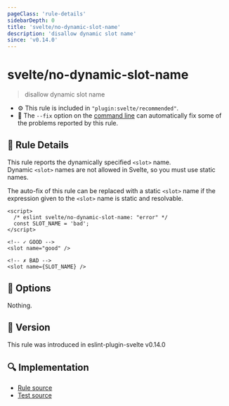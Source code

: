 ```yaml
---
pageClass: 'rule-details'
sidebarDepth: 0
title: 'svelte/no-dynamic-slot-name'
description: 'disallow dynamic slot name'
since: 'v0.14.0'
---
```


# svelte/no-dynamic-slot-name

> disallow dynamic slot name

- :gear: This rule is included in `"plugin:svelte/recommended"`.
- :wrench: The `--fix` option on the [command line](https://eslint.org/docs/user-guide/command-line-interface#fixing-problems) can automatically fix some of the problems reported by this rule.

## :book: Rule Details

This rule reports the dynamically specified `<slot>` name.  
Dynamic `<slot>` names are not allowed in Svelte, so you must use static names.

The auto-fix of this rule can be replaced with a static `<slot>` name if the expression given to the `<slot>` name is static and resolvable.

<ESLintCodeBlock fix>

<!--eslint-skip-->

```svelte
<script>
  /* eslint svelte/no-dynamic-slot-name: "error" */
  const SLOT_NAME = 'bad';
</script>

<!-- ✓ GOOD -->
<slot name="good" />

<!-- ✗ BAD -->
<slot name={SLOT_NAME} />
```

</ESLintCodeBlock>

## :wrench: Options

Nothing.

## :rocket: Version

This rule was introduced in eslint-plugin-svelte v0.14.0

## :mag: Implementation

- [Rule source](https://github.com/sveltejs/eslint-plugin-svelte/blob/main/src/rules/no-dynamic-slot-name.ts)
- [Test source](https://github.com/sveltejs/eslint-plugin-svelte/blob/main/tests/src/rules/no-dynamic-slot-name.ts)
